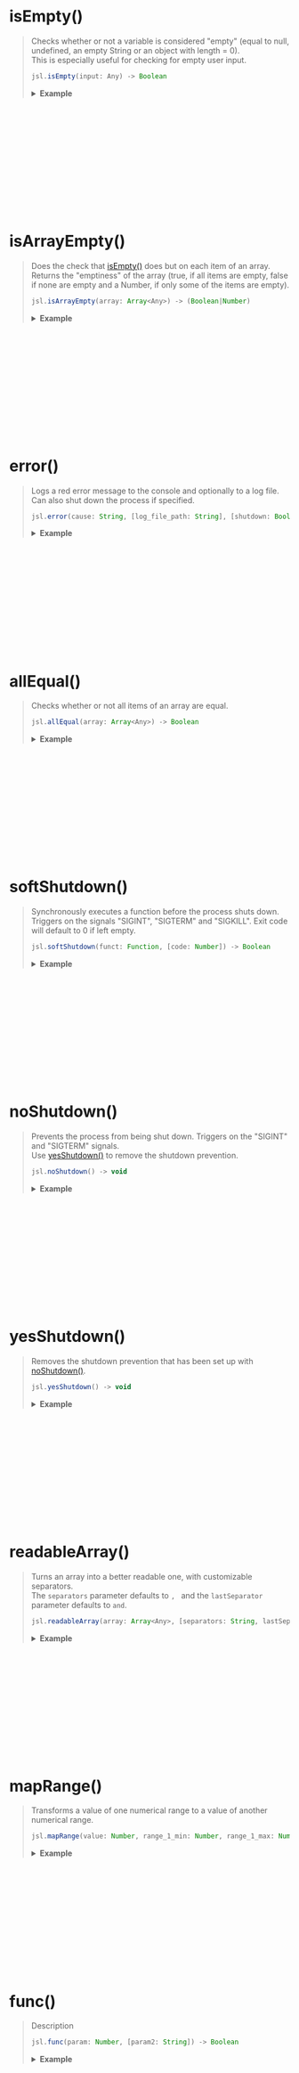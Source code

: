 # isEmpty()
> Checks whether or not a variable is considered "empty" (equal to null, undefined, an empty String or an object with length = 0).  
> This is especially useful for checking for empty user input.  
> ```js
> jsl.isEmpty(input: Any) -> Boolean
> ```
> 
> **<details><summary>Example</summary>**
> 
> ```js
> jsl.isEmpty("");        // true
> jsl.isEmpty(5);         // false
> jsl.isEmpty([]);        // true
> jsl.isEmpty(undefined); // true
> jsl.isEmpty(null);      // true
> jsl.isEmpty(NaN);       // false (NaN is not considered empty!)
> jsl.isEmpty("foo");     // false
> jsl.isEmpty(0);         // false (0 is also not considered empty!)
> ```
> 
> </details>

<br><br><br><br><br><br><br><br><br><br><br>



# isArrayEmpty()
> Does the check that [isEmpty()](#isempty) does but on each item of an array.  
> Returns the "emptiness" of the array (true, if all items are empty, false if none are empty and a Number, if only some of the items are empty).  
> ```js
> jsl.isArrayEmpty(array: Array<Any>) -> (Boolean|Number)
> ```
> 
> **<details><summary>Example</summary>**
> 
> ```js
> jsl.isArrayEmpty(["", "", undefined, [], null, ""]); // true   (all are empty)
> jsl.isArrayEmpty(["", "test", undefined, null]);     // 3      (three are empty)
> jsl.isArrayEmpty([1, "test", [1, 2, 3]]);            // false  (none are empty)
> ```
> 
> </details>

<br><br><br><br><br><br><br><br><br><br><br>



# error()
> Logs a red error message to the console and optionally to a log file. Can also shut down the process if specified.  
> ```js
> jsl.error(cause: String, [log_file_path: String], [shutdown: Boolean], [status: Number]) -> Boolean
> ```
> 
> **<details><summary>Example</summary>**
> 
> ```js
> let options = {
>     append_bottom: true,  // true = appends to the bottom of the file, false = overwrites whole file content (default: true)
>     timestamp: true       // true = adds timestamp to the content, false = doesn't add timestamp (default: false)
> }
> 
> jsl.error("Fatal error encountered.", "./error.log", true, 1); // logs error message to console, logs error message to log file and shuts down script with status code 1 (crashed)
> jsl.error("Couldn't start listener. Trying again...");         // just logs error message. Script keeps running
> ```
> 
> </details>

<br><br><br><br><br><br><br><br><br><br><br>



# allEqual()
> Checks whether or not all items of an array are equal.  
> ```js
> jsl.allEqual(array: Array<Any>) -> Boolean
> ```
> 
> **<details><summary>Example</summary>**
> 
> ```js
> jsl.allEqual([1, 1, 1, 1, 9, 1]); // false
> jsl.allEqual([1, 1, 1, 1, 1, 1]); // true
> jsl.allEqual(["a", "b", "c"]);    // false
> jsl.allEqual(["a", "a", "a"]);    // true
> ```
> 
> </details>

<br><br><br><br><br><br><br><br><br><br><br>



# softShutdown()
> Synchronously executes a function before the process shuts down. Triggers on the signals "SIGINT", "SIGTERM" and "SIGKILL". Exit code will default to 0 if left empty.  
> ```js
> jsl.softShutdown(funct: Function, [code: Number]) -> Boolean
> ```
> 
> **<details><summary>Example</summary>**
> 
> ```js
> jsl.softShutdown(()=>{
>     fs.writeFileSync("./logs/shutdown.log", `[${new Date().getTime()}] Process was shut down\n`);
>     console.log("\n\nGoodbye!\n");
> });
> ```
> 
> </details>

<br><br><br><br><br><br><br><br><br><br><br>



# noShutdown()
> Prevents the process from being shut down. Triggers on the "SIGINT" and "SIGTERM" signals.  
> Use [yesShutdown()](#yesshutdown) to remove the shutdown prevention.  
> ```js
> jsl.noShutdown() -> void
> ```
> 
> **<details><summary>Example</summary>**
> 
> ```js
> jsl.noShutdown();
> ```
> Then, try exiting the process with `^C` (CTRL + C).
> 
> </details>

<br><br><br><br><br><br><br><br><br><br><br>



# yesShutdown()
> Removes the shutdown prevention that has been set up with [noShutdown()](#noshutdown).  
> ```js
> jsl.yesShutdown() -> void
> ```
> 
> **<details><summary>Example</summary>**
> 
> ```js
> jsl.yesShutdown();
> ```
> Then, try exiting the process with `^C` (CTRL + C).
> 
> </details>

<br><br><br><br><br><br><br><br><br><br><br>



# readableArray()
> Turns an array into a better readable one, with customizable separators.  
> The `separators` parameter defaults to `, ` and the `lastSeparator` parameter defaults to ` and `.  
> ```js
> jsl.readableArray(array: Array<Any>, [separators: String, lastSeparator: String]) -> String
> ```
> 
> **<details><summary>Example</summary>**
> 
> ```js
> var array = [1, 2, 3, 4, 5, 6];
> 
> jsl.readableArray(array);           // 1, 2, 3, 4, 5 and 6
> jsl.readableArray(array, "|", "*"); // 1|2|3|4|5*6
> ```
> 
> </details>

<br><br><br><br><br><br><br><br><br><br><br>



# mapRange()
> Transforms a value of one numerical range to a value of another numerical range.  
> ```js
> jsl.mapRange(value: Number, range_1_min: Number, range_1_max: Number, range_2_min: Number, range_2_max: Number) -> Number
> ```
> 
> **<details><summary>Example</summary>**
> 
> Turn any value with a known minimum and maximum value into a percentage:
> ```js
> var inputValue = 1926;
> var result = jsl.mapRange(inputValue, 0, 4600, 0, 100);
> 
> console.log(result);                   // 41.869565217391305
> console.log(Math.round(result) + "%"); // 42%
> ```
> 
> </details>

<br><br><br><br><br><br><br><br><br><br><br>



# func()
> Description  
> ```js
> jsl.func(param: Number, [param2: String]) -> Boolean
> ```
> 
> **<details><summary>Example</summary>**
> 
> ```js
> jsl.foo();
> ```
> 
> </details>

<br><br><br><br><br><br><br><br><br><br><br>



# replaceAt()
> Description  
> ```js
> jsl.func(param: Number, [param2: String]) -> Boolean
> ```
> 
> **<details><summary>Example</summary>**
> 
> ```js
> jsl.foo();
> ```
> 
> </details>

<br><br><br><br><br><br><br><br><br><br><br>



# func()
> Description  
> ```js
> jsl.func(param: Number, [param2: String]) -> Boolean
> ```
> 
> **<details><summary>Example</summary>**
> 
> ```js
> jsl.foo();
> ```
> 
> </details>

<br><br><br><br><br><br><br><br><br><br><br>



# func()
> Description  
> ```js
> jsl.func(param: Number, [param2: String]) -> Boolean
> ```
> 
> **<details><summary>Example</summary>**
> 
> ```js
> jsl.foo();
> ```
> 
> </details>

<br><br><br><br><br><br><br><br><br><br><br>



# func()
> Description  
> ```js
> jsl.func(param: Number, [param2: String]) -> Boolean
> ```
> 
> **<details><summary>Example</summary>**
> 
> ```js
> jsl.foo();
> ```
> 
> </details>

<br><br><br><br><br><br><br><br><br><br><br>



# func()
> Description  
> ```js
> jsl.func(param: Number, [param2: String]) -> Boolean
> ```
> 
> **<details><summary>Example</summary>**
> 
> ```js
> jsl.foo();
> ```
> 
> </details>

<br><br><br><br><br><br><br><br><br><br><br>



# func()
> Description  
> ```js
> jsl.func(param: Number, [param2: String]) -> Boolean
> ```
> 
> **<details><summary>Example</summary>**
> 
> ```js
> jsl.foo();
> ```
> 
> </details>

<br><br><br><br><br><br><br><br><br><br><br>



# func()
> Description  
> ```js
> jsl.func(param: Number, [param2: String]) -> Boolean
> ```
> 
> **<details><summary>Example</summary>**
> 
> ```js
> jsl.foo();
> ```
> 
> </details>

<br><br><br><br><br><br><br><br><br><br><br>



# func()
> Description  
> ```js
> jsl.func(param: Number, [param2: String]) -> Boolean
> ```
> 
> **<details><summary>Example</summary>**
> 
> ```js
> jsl.foo();
> ```
> 
> </details>

<br><br><br><br><br><br><br><br><br><br><br>



# func()
> Description  
> ```js
> jsl.func(param: Number, [param2: String]) -> Boolean
> ```
> 
> **<details><summary>Example</summary>**
> 
> ```js
> jsl.foo();
> ```
> 
> </details>

<br><br><br><br><br><br><br><br><br><br><br>



# func()
> Description  
> ```js
> jsl.func(param: Number, [param2: String]) -> Boolean
> ```
> 
> **<details><summary>Example</summary>**
> 
> ```js
> jsl.foo();
> ```
> 
> </details>

<br><br><br><br><br><br><br><br><br><br><br>



# generateUUID.custom()
> Description  
> ```js
> jsl.func(param: Number, [param2: String]) -> Boolean
> ```
> 
> **<details><summary>Example</summary>**
> 
> ```js
> jsl.foo();
> ```
> 
> </details>

<br><br><br><br><br><br><br><br><br><br><br>



# func()
> Description  
> ```js
> jsl.func(param: Number, [param2: String]) -> Boolean
> ```
> 
> **<details><summary>Example</summary>**
> 
> ```js
> jsl.foo();
> ```
> 
> </details>

<br><br><br><br><br><br><br><br><br><br><br>



# downloadFile()
> Description  
> ```js
> jsl.func(param: Number, [param2: String]) -> Boolean
> ```
> 
> **<details><summary>Example</summary>**
> 
> ```js
> jsl.foo();
> ```
> 
> </details>

<br><br><br><br><br><br><br><br><br><br><br>



# func()
> Description  
> ```js
> jsl.func(param: Number, [param2: String]) -> Boolean
> ```
> 
> **<details><summary>Example</summary>**
> 
> ```js
> jsl.foo();
> ```
> 
> </details>

<br><br><br><br><br><br><br><br><br><br><br>



# func()
> Description  
> ```js
> jsl.func(param: Number, [param2: String]) -> Boolean
> ```
> 
> **<details><summary>Example</summary>**
> 
> ```js
> jsl.foo();
> ```
> 
> </details>

<br><br><br><br><br><br><br><br><br><br><br>



# readdirRecursiveSync()
> Description  
> ```js
> jsl.func(param: Number, [param2: String]) -> Boolean
> ```
> 
> **<details><summary>Example</summary>**
> 
> ```js
> jsl.foo();
> ```
> 
> </details>

<br><br><br><br><br><br><br><br><br><br><br>



